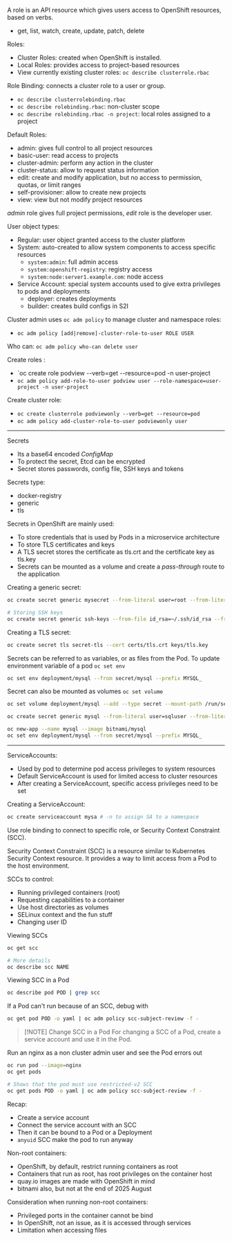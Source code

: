 A role is an API resource which gives users access to OpenShift resources, based on verbs.
- get, list, watch, create, update, patch, delete

Roles:
- Cluster Roles: created when OpenShift is installed.
- Local Roles: provides access to project-based resources
- View currently existing cluster roles: `oc describe clusterrole.rbac`

Role Binding: connects a cluster role to a user or group.
- `oc describe clusterrolebinding.rbac`
- `oc describe rolebinding.rbac`: non-cluster scope
- `oc describe rolebinding.rbac -n project`: local roles assigned to a project

Default Roles:
- admin: gives full control to all project resources
- basic-user: read access to projects
- cluster-admin: perform any action in the cluster
- cluster-status: allow to request status information
- edit: create and modify application, but no access to permission, quotas, or limit ranges
- self-provisioner: allow to create new projects
- view: view but not modify project resources

*admin* role gives full project permissions, *edit* role is the developer user.

User object types:
- Regular: user object granted access to the cluster platform
- System: auto-created to allow system components to access specific resources
	- `system:admin`: full admin access
	- `system:openshift-registry`: registry access
	- `system:node:server1.example.com`: node access
- Service Account: special system accounts used to give extra privileges to pods and deployments
	- deployer: creates deployments
	- builder: creates build configs in S2I

Cluster admin uses `oc adm policy` to manage cluster and namespace roles:
- `oc adm policy [add|remove]-cluster-role-to-user ROLE USER`

Who can: `oc adm policy who-can delete user`

Create roles :
- `oc create role podview --verb=get --resource=pod -n user-project
- `oc adm policy add-role-to-user podview user --role-namespace=user-project -n user-project`

Create cluster role:
- `oc create clusterrole podviewonly --verb=get --resource=pod`
- `oc adm policy add-cluster-role-to-user podviewonly user`

---

Secrets
- Its a base64 encoded *ConfigMap*
- To protect the secret, Etcd can be encrypted
- Secret stores passwords, config file, SSH keys and tokens

Secrets type:
- docker-registry
- generic
- tls

Secrets in OpenShift are mainly used:
- To store credentials that is used by Pods in a microservice architecture
- To store TLS certificates and keys
- A TLS secret stores the certificate as tls.crt and the certificate key as tls.key 
- Secrets can be mounted as a volume and create a *pass-through* route to the application

Creating  a generic secret:

```sh
oc create secret generic mysecret --from-literal user=root --from-literal pass=password

# Storing SSH keys
oc create secret generic ssh-keys --from-file id_rsa=~/.ssh/id_rsa --from-file id_rsa.pub=~/.ssh/id_rsa.pub
```

Creating a TLS secret:

```sh
oc create secret tls secret-tls --cert certs/tls.crt keys/tls.key
```

Secrets can be referred to as variables, or as files from the Pod. To update environment variable of a pod `oc set env`

```sh
oc set env deployment/mysql --from secret/mysql --prefix MYSQL_
```

Secret can also be mounted as volumes `oc set volume`

```sh
oc set volume deployment/mysql --add --type secret --mount-path /run/secrets/mysql --secret-name mysql
```

```sh
oc create secret generic mysql --from-literal user=sqluser --from-literal password=password --from-literal database=secretdb --from-literal hostname=mysql --from-literal root_password=password

oc new-app --name mysql --image bitnami/mysql
oc set env deployment/mysql --from secret/mysql --prefix MYSQL_
```

---

ServiceAccounts:
- Used by pod to determine pod access privileges to system resources
- Default ServiceAccount is used for limited access to cluster resources
- After creating a ServiceAccount, specific access privileges need to be set

Creating a ServiceAccount:

```sh
oc create serviceaccount mysa # -n to assign SA to a namespace
```

Use role binding to connect to specific role, or Security Context Constraint (SCC).

Security Context Constraint (SCC) is a resource similar to Kubernetes Security Context resource. It provides a way to limit access from a Pod to the host environment.

SCCs to control:
- Running privileged containers (root)
- Requesting capabilities to a container
- Use host directories as volumes
- SELinux context and the fun stuff
- Changing user ID

Viewing SCCs

```sh
oc get scc

# More details
oc describe scc NAME
```

Viewing SCC in  a Pod

```sh
oc describe pod POD | grep scc
```

If a Pod can't run because of an SCC, debug with

```sh
oc get pod POD -o yaml | oc adm policy scc-subject-review -f -
```


> [!NOTE] Change SCC in a Pod
> For changing a SCC of a Pod, create a service account and use it in the Pod.

Run an nginx as a non cluster admin user and see the Pod errors out

```sh
oc run pod --image=nginx
oc get pods

# Shows that the pod must use restricted-v2 SCC
oc get pods POD -o yaml | oc adm policy scc-subject-review -f -
```

Recap:

- Create a service account
- Connect the service account with an SCC
- Then it can be bound to a Pod or a Deployment
- `anyuid` SCC make the pod to run anyway


Non-root containers:

- OpenShift, by default, restrict running containers as root
- Containers that run as root, has root privileges on the container host
- quay.io images are made with OpenShift in  mind
- bitnami also, but not at the end of 2025 August

Consideration when running non-root containers:

- Privileged ports in the container cannot be bind
- In OpenShift, not an issue, as it is accessed through services
- Limitation when accessing files

